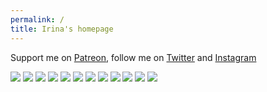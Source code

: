 ```yaml
---
permalink: /
title: Irina's homepage
---
```


Support me on [Patreon](https://patreon.com/irinazolotareva), follow me on [Twitter](https://twitter.com/aveczolotareva) and [Instagram](https://www.instagram.com/aveczolotareva/)

<a href="1.png"><img src="1.png" class="w3"></a>
<a href="2.png"><img src="2.png" class="w3"></a>
<a href="3.png"><img src="3.png" class="w3"></a>
<a href="4.png"><img src="4.png" class="w3"></a>
<a href="5.png"><img src="5.png" class="w3"></a>
<a href="6.png"><img src="6.png" class="w3"></a>
<a href="7.png"><img src="7.png" class="w3"></a>
<a href="8.png"><img src="8.png" class="w3"></a>
<a href="9.png"><img src="9.png" class="w3"></a>
<a href="10.png"><img src="10.png" class="w3"></a>
<a href="11.png"><img src="11.png" class="w3"></a>
<a href="12.png"><img src="12.png" class="w3"></a>
